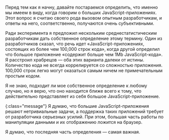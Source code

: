 <!-- ### Что из себя представляет «большое» JavaScript приложение? -->

Перед тем как я начну, давайте постараемся определить, что именно мы имеем 
в виду, когда говорим о больших JavaScript-приложениях. Этот вопрос
я считаю своего рода вызовом опытным разработчикам, и ответы на него,
соответственно, получаются очень субъективными.

Ради эксперимента я предложил нескольким среднестатистическим разработчикам
дать собственное определение этому термину. Один из разработчиков сказал, что
речь идет «JavaScript-приложениях, состоящих из более чем 100,000 
строк кода», когда другой определил что большое приложение «содержит больше
чем 1Mb JavaScript-кода». Я расстроил храбрецов — оба этих варианта
далеки от истины. Количество кода не всегда коррелируется со сложностью приложения.
100,000 строк легко могут оказаться самым ничем не примечательным простым кодом.

Я не знаю, подходит ли мое собственное определение к любому случаю, но я верю,
что оно находится ближе всего к тому, что действительно представляет из себя
большое JavaScript-приложение.

{:class="message"}
Я думаю, что большие JavaScript-приложения решают нетривиальные задачи,
а поддержка таких приложений требует от разработчика серьезных усилий.
При этом, большая часть работы по манипуляции данными и их отображению ложится
на браузер.

Я думаю, что последняя часть определения — самая важная.